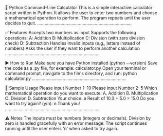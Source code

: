 🧮 Python Command-Line Calculator
This is a simple interactive calculator script written in Python. It allows the user to enter two numbers and choose a mathematical operation to perform. The program repeats until the user decides to quit.
.............................................................................

✅ Features
Accepts two numbers as input
Supports the following operations:
A: Addition
B: Multiplication
C: Division (with zero division check)
D: Subtraction
Handles invalid inputs (e.g., letters instead of numbers)
Asks the user if they want to perform another calculation
.............................................................................

▶️ How to Run
Make sure you have Python installed (python --version)
Save the code as a .py file, for example:
calculator.py
Open your terminal or command prompt, navigate to the file's directory, and run:
python calculator.py
.............................................................................

📝 Sample Usage
Please input Number 1: 10
Please input Number 2: 5
Which mathematical operation do you want to execute:
A. Addition
B. Multiplication
C. Division
D. Subtraction
Your choice: a
Result of 10.0 + 5.0 = 15.0
Do you want to try again? (y/n): n
Thank you!
.............................................................................

⚠️ Notes
    The inputs must be numbers (integers or decimals).
    Division by zero is handled gracefully with an error message.
    The script continues running until the user enters 'n' when asked to try again.
